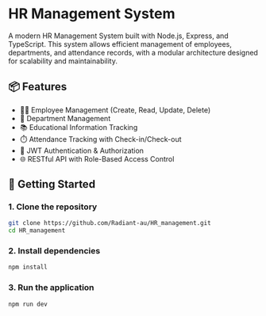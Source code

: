 # HR Management System

A modern HR Management System built with Node.js, Express, and TypeScript. This system allows efficient management of employees, departments, and attendance records, with a modular architecture designed for scalability and maintainability.

## 📦 Features

- 🧑‍💼 Employee Management (Create, Read, Update, Delete)
- 🏢 Department Management
- 📚 Educational Information Tracking
- ⏱️ Attendance Tracking with Check-in/Check-out
- 🔐 JWT Authentication & Authorization
- 🌐 RESTful API with Role-Based Access Control


## 🚀 Getting Started

### 1. Clone the repository

```bash
git clone https://github.com/Radiant-au/HR_management.git
cd HR_management
```

### 2. Install dependencies

```bash
npm install
```

### 3. Run the application 
```bash
npm run dev
```
